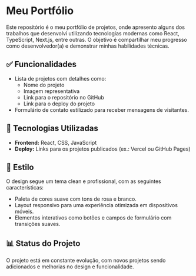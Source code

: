 # Meu Portfólio 

Este repositório é o meu portfólio de projetos, onde apresento alguns dos trabalhos que desenvolvi utilizando tecnologias modernas como React, TypeScript, Next.js, entre outras. O objetivo é compartilhar meu progresso como desenvolvedor(a) e demonstrar minhas habilidades técnicas.

## ✅ Funcionalidades

- Lista de projetos com detalhes como:
  - Nome do projeto
  - Imagem representativa
  - Link para o repositório no GitHub
  - Link para o deploy do projeto
- Formulário de contato estilizado para receber mensagens de visitantes.

## 🔧 Tecnologias Utilizadas

- **Frontend:** React, CSS, JavaScript
- **Deploy:** Links para os projetos publicados (ex.: Vercel ou GitHub Pages)

## 🎨 Estilo

O design segue um tema clean e profissional, com as seguintes características:

- Paleta de cores suave com tons de rosa e branco.
- Layout responsivo para uma experiência otimizada em dispositivos móveis.
- Elementos interativos como botões e campos de formulário com transições suaves.

## 📊 Status do Projeto

O projeto está em constante evolução, com novos projetos sendo adicionados e melhorias no design e funcionalidade.

